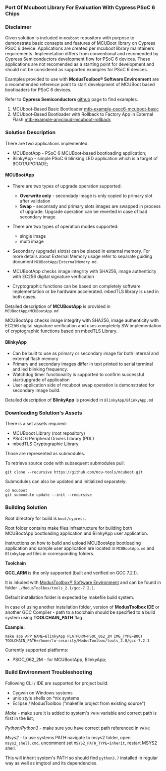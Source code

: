 ### Port Of Mcuboot Library For Evaluation With Cypress PSoC 6 Chips

### Disclaimer

Given solution is included in `mcuboot` repository with purpose to demonstrate basic consepts and features of MCUBoot library on Cypress PSoC 6 device. Applications are created per mcuboot library maintainers requirements. Implemetation differs from conventional and recomended by Cypress Semiconductors development flow for PSoC 6 devices. These applications are not recomended as a starting point for development and should not be considered as supported examples for PSoC 6 devices.

Examples provided to use with **ModusToolbox® Software Environment** are a recommended reference point to start development of MCUBoot based bootloaders for PSoC 6 devices.

Refer to **Cypress Semiconductors** [github](https://github.com/cypresssemiconductorco) page to find examples.

1. MCUboot-Based Basic Bootloader [mtb-example-psoc6-mcuboot-basic](https://github.com/cypresssemiconductorco/mtb-example-psoc6-mcuboot-basic)
2. MCUboot-Based Bootloader with Rollback to Factory App in External Flash [mtb-example-anycloud-mcuboot-rollback](https://github.com/cypresssemiconductorco/mtb-example-anycloud-mcuboot-rollback)

### Solution Description

There are two applications implemented:
* MCUBootApp - PSoC 6 MCUBoot-based bootloading application;
* BlinkyApp - simple PSoC 6 blinking LED application which is a target of BOOT/UPGRADE;

#### MCUBootApp

* There are two types of upgrade operation supported:
  * **Overwrite only** - secondady image is only copied to primary slot after validation
  * **Swap** - seconrady and primary slots images are swapped in process of upgrade. Upgrade operation can be reverted in case of bad secondary image. 

* There are two types of operation modes supported:
  * single image
  * multi image

* Secondary (upgrade) slot(s) can be placed in external memory. For more details about External Memory usage refer to separate guiding document `MCUBootApp/ExternalMemory.md`.

* MCUBootApp checks image integrity with SHA256, image authenticity with EC256 digital signature verification
* Cryptographic functions can be based on completely software implementation or be hardware accelerated. mbedTLS library is used in both cases.

Detailed description of **MCUBootApp** is provided in `MCUBootApp/MCUBootApp.md`

MCUBootApp checks image integrity with SHA256, image authenticity with EC256 digital signature verification and uses completely SW implementation of cryptographic functions based on mbedTLS Library.

#### BlinkyApp
* Can be built to use as primary or secondary image for both internal and external flash memory
* Primary and secondary images differ in text printed to serial terminal and led blinking frequency.
* Watchdog timer functionality is supported to confirm successful start/upgrade of application
* User application side of mcuboot swap operation is demonstrated for secondary image build.

Detailed description of **BlinkyApp** is provided in `BlinkyApp/BlinkyApp.md`

### Downloading Solution's Assets

There is a set assets required:

* MCUBooot Library (root repository)
* PSoC 6 Peripheral Drivers Library (PDL)
* mbedTLS Cryptographic Library

Those are represented as submodules.

To retrieve source code with subsequent submodules pull:

    git clone --recursive https://github.com/mcu-tools/mcuboot.git

Submodules can also be updated and initialized separately:

    cd mcuboot
    git submodule update --init --recursive

### Building Solution

Root directory for build is `boot/cypress`.

Root folder contains make files infrastructure for building both MCUBootApp bootloading application and BlinkyApp user application.

Instructions on how to build and upload MCUBootApp bootloading application and sample user application are located in `MCUBootApp.md` and `BlinkyApp.md` files in corresponding folders.

**Toolchain**

**GCC_ARM** is the only supported (built and verified on GCC 7.2.1).

It is inluded with [ModusToolbox® Software Environment](https://www.cypress.com/products/modustoolbox-software-environment) and can be found in folder `./ModusToolbox/tools_2.1/gcc-7.2.1`.

Default installation folder is expected by makefile build system.

In case of using another installation folder, version of **ModusToolbox IDE** or another GCC Compiler - path to a toolchain should be specified to a build system using **TOOLCHAIN_PATH** flag.

**Example:**

    make app APP_NAME=BlinkyApp PLATFORM=PSOC_062_2M IMG_TYPE=BOOT TOOLCHAIN_PATH=/home/fw-security/ModusToolbox/tools_2.0/gcc-7.2.1

Currently supported platforms:

* PSOC_062_2M - for MCUBootApp, BlinkyApp;

### Build Environment Troubleshooting

Following CLI / IDE are supported for project build:

* Cygwin on Windows systems
* unix style shells on *nix systems
* Eclipse / ModusToolbox ("makefile project from existing source")

*Make* - make sure it is added to system's `PATH` variable and correct path is first in the list;

*Python/Python3* - make sure you have correct path referenced in `PATH`;

*Msys2* - to use systems PATH navigate to msys2 folder, open `msys2_shell.cmd`, uncomment set `MSYS2_PATH_TYPE=inherit`, restart MSYS2 shell.

This will inherit system's PATH so should find `python3.7` installed in regular way as well as imgtool and its dependencies.


